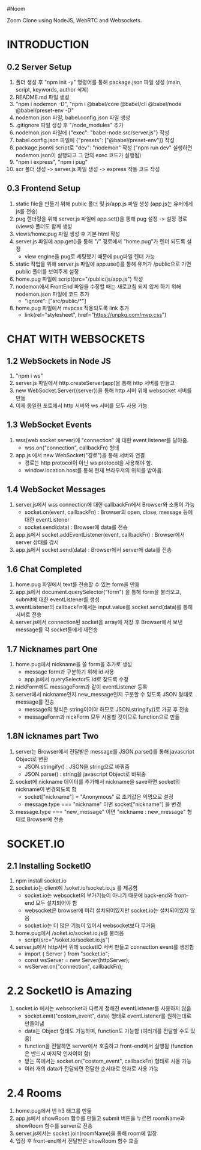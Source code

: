#Noom

Zoom Clone using NodeJS, WebRTC and Websockets.

# INTRODUCTION

## 0.2 Server Setup

1. 폴더 생성 후 "npm init -y" 명령어를 통해 package.json 파일 생성 (main, script, keywords, author 삭제)
2. README.md 파일 생성
3. "npm i nodemon -D", "npm i @babel/core @babel/cli @babel/node @babel/preset-env -D"
4. nodemon.json 파일, babel.config.json 파일 생성
5. .gitignore 파일 생성 후 "/node_modules" 추가
6. nodemon.json 파일에 {"exec": "babel-node src/server.js"} 작성
7. babel.config.json 파일에 {"presets": ["@babel/preset-env"]} 작성
8. package.json에 script로 "dev": "nodemon" 작성 ("npm run dev" 실행하면 nodemon.json이 실행되고 그 안의 exec 코드가 실행됨)
9. "npm i express", "npm i pug"
10. scr 폴더 생성 -> server.js 파일 생성 -> express 작동 코드 작성

## 0.3 Frontend Setup

1. static file을 만들기 위해 public 폴더 및 js/app.js 파일 생성 (app.js는 유저에게 js를 전송)
2. pug 렌더링을 위해 server.js 파일에 app.set()을 통해 pug 설정 -> 설정 경로(views) 폴더도 함께 생성
3. views/home.pug 파일 생성 후 기본 html 작성
4. server.js 파일에 app.get()을 통해 "/" 경로에서 "home.pug"가 렌더 되도록 설정
   - view engine을 pug로 세팅했기 때문에 pug파일 렌더 가능
5. static 작업을 위해 server.js 파일에 app.use()를 통해 유저가 /public으로 가면 public 폴더를 보여주게 설정
6. home.pug 파일에 script(src="/public/js/app.js") 작성
7. nodemon에서 FrontEnd 파일을 수정할 때는 새로고침 되지 않게 하기 위해 nodemon.json 파일에 코드 추가
   - "ignore": ["src/public/*"]
8. home.pug 파일에서 mvpcss 적용되도록 link 추가
   - link(rel="stylesheet", href="https://unpkg.com/mvp.css")

# CHAT WITH WEBSOCKETS

## 1.2 WebSockets in Node JS

1. "npm i ws"
2. server.js 파일에서 http.createServer(app)을 통해 http 서버를 만들고
3. new WebSocket.Server({server})을 통해 http 서버 위에 websocket 서버를 만듦
4. 이제 동일한 포트에서 http 서버와 ws 서버를 모두 사용 가능

## 1.3 WebSocket Events

1. wss(web socket server)에 "connection" 에 대한 event listener를 달아줌.
   - wss.on("connection", callbackFn) 형태
2. app.js 에서 new WebSocket("경로")을 통해 서버와 연결
   - 경로는 http protocol이 아닌 ws protocol을 사용해야 함.
   - window.location.host를 통해 현재 브라우저의 위치를 받아옴.

## 1.4 WebSocket Messages

1. server.js에서 wss connection에 대한 callbackFn에서 Browser와 소통이 가능
   - socket.on(event, callbackFn) : Browser의 open, close, message 등에 대한 eventListener
   - socket.send(data) : Browser에 data를 전송
2. app.js에서 socket.addEventListener(event, callbackFn) : Browser에서 server 상태를 감시
3. app.js에서 socket.send(data) : Browser에서 server에 data를 전송

## 1.6 Chat Completed

1. home.pug 파일에서 text를 전송할 수 있는 form을 만듦
2. app.js에서 document.querySelector("form") 을 통해 form을 불러오고, submit에 대한 eventListener를 생성
3. eventListener의 callbackFn에서는 input.value를 socket.send(data)를 통해 서버로 전송
4. server.js에서 connection된 socket을 array에 저장 후 Browser에서 보낸 message를 각 socket들에게 재전송

## 1.7 Nicknames part One

1. home.pug에서 nickname을 쓸 form을 추가로 생성
   - message form과 구분하기 위해 id 사용
   - app.js에서 querySelector도 id로 찾도록 수정
2. nickForm에도 messageForm과 같이 eventListener 등록
3. server에서 nickname인지 new_message인지 구분할 수 있도록 JSON 형태로 message를 전송
   - message의 형식은 string이어야 하므로 JSON.stringify()로 가공 후 전송
   - messageForm과 nickForm 모두 사용할 것이므로 function으로 만듦

## 1.8N icknames part Two

1. server는 Browser에서 전달받은 message를 JSON.parse()를 통해 javascript Object로 변환
   - JSON.stringify() : JSON을 string으로 바꿔줌
   - JSON.parse() : string을 javascript Object로 바꿔줌
2. socket에 nickname 데이터를 추가해서 nickname을 save하면 socket의 nickname이 변경되도록 함
   - socket["nickname"] = "Anonymous" 로 초기값은 익명으로 설정
   - message.type === "nickname" 이면 socket["nickname"] 을 변경
3. message.type === "new_message" 이면 "nickname : new_message" 형태로 Browser에 전송

# SOCKET.IO

## 2.1 Installing SocketIO

1. npm install socket.io
2. socket.io는 client에 /soket.io/socket.io.js 를 제공함
   - socket.io는 websocket의 부가기능이 아니기 때문에 back-end와 front-end 모두 설치되어야 함
   - websocket은 browser에 미리 설치되어있지만 socket.io는 설치되어있지 않음
   - socket.io는 더 많은 기능이 있어서 websocket보다 무거움
3. home.pug에서 /soket.io/socket.io.js를 불러옴
   - script(src="/soket.io/socket.io.js")
4. server.js에서 http서버 위에 socketIO 서버 만들고 connection event를 생성함
   - import { Server } from "socket.io";
   - const wsServer = new Server(httpServer);
   - wsServer.on("connection", callbackFn);

# 2.2 SocketIO is Amazing

1. socket.io 에서는 websocket과 다르게 정해진 eventListener를 사용하지 않음
   - socket.emit("costom_event", data) 형태로 eventListener를 원하는대로 만들어냄
   - data는 Object 형태도 가능하며, function도 가능함 (여러개를 전달할 수도 있음)
   - function을 전달하면 server에서 호출하고 front-end에서 실행됨 (function은 반드시 마지막 인자여야 함)
   - 받는 쪽에서는 socket.on("costom_event", callbackFn) 형태로 사용 가능
   - 여러 개의 data가 전달되면 전달한 순서대로 인자로 사용 가능

# 2.4 Rooms

1. home.pug에서 빈 h3 태그를 만듦
2. app.js에서 showRoom 함수를 만들고 submit 버튼을 누르면 roomName과 showRoom 함수를 server로 전송
3. server.js에서는 socket.join(roomName)을 통해 room에 입장
4. 입장 후 front-end에서 전달받은 showRoom 함수 호출
